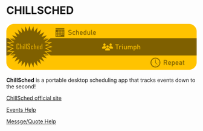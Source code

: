 # CHILLSCHED

[![Image](docs/resources/ChillSchedheader.png)](https://mikeyjm145.github.io/ChillSched/ "ChillSched")

**ChillSched** is a portable desktop scheduling app that tracks events down to the second!

[ChillSched official site](https://mikeyjm145.github.io/ChillSched/ "ChillSched Official Site")

[Events Help](https://mikeyjm145.github.io/ChillSched/pages/Events.html "Help for Events")

[Messge/Quote Help](https://mikeyjm145.github.io/ChillSched/ "Help for Message/Quotes")
